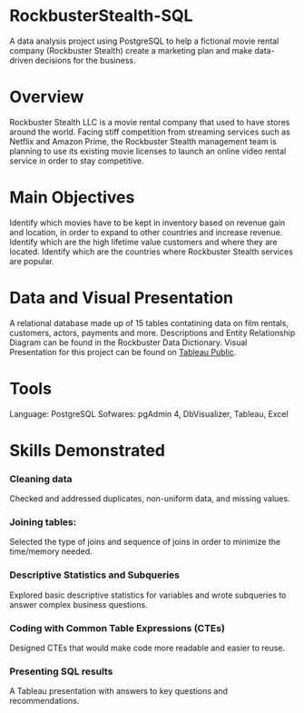 # RockbusterStealth-SQL
A data analysis project using PostgreSQL to help a fictional movie rental company (Rockbuster Stealth) create a marketing plan and make data-driven decisions for the business.
# Overview
Rockbuster Stealth LLC is a movie rental company that used to have stores around the world. Facing stiff competition from streaming services such as Netflix and Amazon Prime, the Rockbuster Stealth management team is planning to use its existing movie licenses to launch an online video rental service in order to stay competitive.
# Main Objectives
Identify which movies have to be kept in inventory based on revenue gain and location, in order to expand to other countries and increase revenue.
Identify which are the high lifetime value customers and where they are located.
Identify which are the countries where Rockbuster Stealth services are popular.
# Data and Visual Presentation
A relational database made up of 15 tables contatining data on film rentals, customers, actors, payments and more. Descriptions and Entity Relationship Diagram can be found in the Rockbuster Data Dictionary. Visual Presentation for this project can be found on [Tableau Public](https://public.tableau.com/app/profile/alejandro.guillen1040/viz/RockbusterStealthPresentation_16863031272530/Story1).
# Tools
Language: PostgreSQL 
Sofwares: pgAdmin 4, DbVisualizer, Tableau, Excel
# Skills Demonstrated
### Cleaning data
Checked and addressed duplicates, non-uniform data, and missing values.
### Joining tables: 
Selected the type of joins and sequence of joins in order to minimize the time/memory needed.
### Descriptive Statistics and Subqueries
Explored basic descriptive statistics for variables and wrote subqueries to answer complex business questions.
### Coding with Common Table Expressions (CTEs)
Designed CTEs that would make code more readable and easier to reuse.
### Presenting SQL results
A Tableau presentation with answers to key questions and recommendations.
